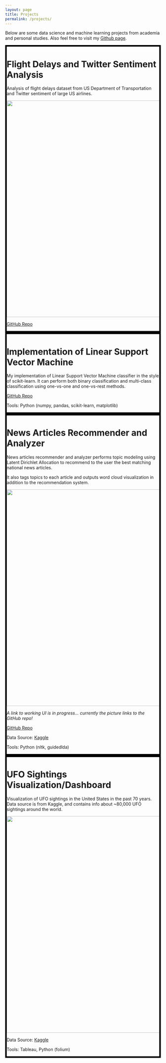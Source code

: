 ```yaml
---
layout: page
title: Projects
permalink: /projects/
---
```


Below are some data science and machine learning projects from academia and personal studies. Also feel free to visit my [Github page](https://github.com/heybaebae).

<div class="border" style="border:thick solid black">

# Flight Delays and Twitter Sentiment Analysis

Analysis of flight delays dataset from US Department of Transportation and Twitter sentiment of large US airlines.

[<img src="https://raw.githubusercontent.com/ryanbae89/flight-delays-and-twitter/master/images/delays_overtime.png" width="700">](https://github.com/ryanbae89/flight-delays-and-twitter)

[GitHub Repo](https://github.com/ryanbae89/flight-delays-and-twitter)

</div>

<div class="border" style="border:thick solid black">

# Implementation of Linear Support Vector Machine

My implementation of Linear Support Vector Machine classifier in the style of scikit-learn. It can perform both binary classification and multi-class classification using one-vs-one and one-vs-rest methods.

[GitHub Repo](https://github.com/heybaebae/mklearn)

Tools: Python (numpy, pandas, scikit-learn, matplotlib)

</div>

<div class="border" style="border:thick solid black">

# News Articles Recommender and Analyzer

News articles recommender and analyzer performs topic modeling using Latent Dirichlet Allocation to recommend to the user the best matching national news articles.

It also tags topics to each article and outputs word cloud visualization in addition to the recommendation system.  

[<img src="https://github.com/heybaebae/RyanBaeProfessionalPage/blob/master/images/news-recommender.png?raw=true" width="700">](https://github.com/heybaebae/news_analyzer)

*A link to working UI is in progress... currently the picture links to the GitHub repo!*

[GitHub Repo](https://github.com/heybaebae/news_analyzer)

Data Source: [Kaggle](https://www.kaggle.com/snapcrack/all-the-news)

Tools: Python (nltk, guidedlda)

</div>

<div class="border" style="border:thick solid black">

# UFO Sightings Visualization/Dashboard

Visualization of UFO sightings in the United States in the past 70 years. Data source is from Kaggle, and contains info about ~80,000 UFO sightings around the world.

[<img src="https://github.com/heybaebae/RyanBaeProfessionalPage/blob/master/images/aliens-dashboard.PNG?raw=true" width="700">](https://ryanbae89.wixsite.com/ufo-sightings)

Data Source: [Kaggle](https://www.kaggle.com/camnugent/ufo-sightings-around-the-world)

Tools: Tableau, Python (folium)

</div>
